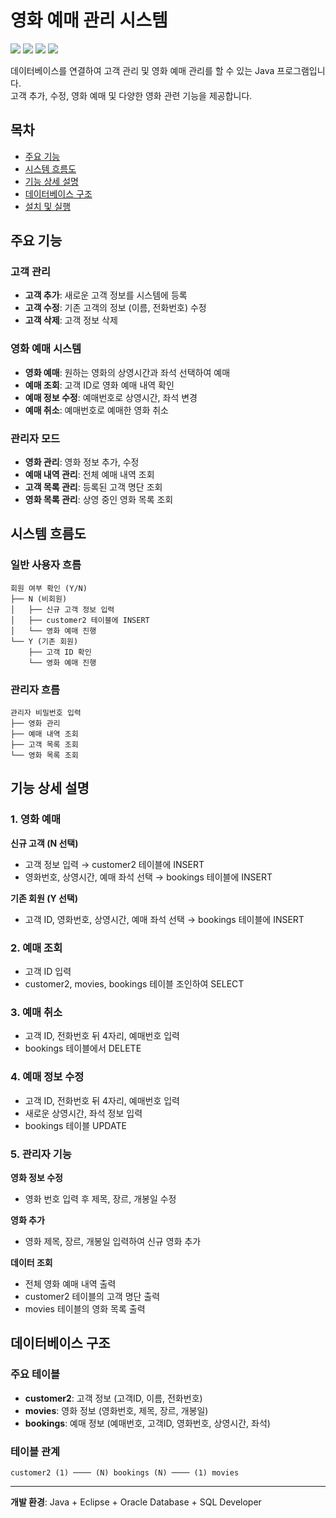 # 영화 예매 관리 시스템

<img src="https://img.shields.io/badge/Java-ED8B00?style=for-the-badge&logo=openjdk&logoColor=white"> <img src="https://img.shields.io/badge/Eclipse-2C2255?style=for-the-badge&logo=eclipse&logoColor=white"> <img src="https://img.shields.io/badge/Oracle-F80000?style=for-the-badge&logo=oracle&logoColor=white"> <img src="https://img.shields.io/badge/SQL%20Developer-F80000?style=for-the-badge&logo=oracle&logoColor=white">

데이터베이스를 연결하여 고객 관리 및 영화 예매 관리를 할 수 있는 Java 프로그램입니다. <br>
고객 추가, 수정, 영화 예매 및 다양한 영화 관련 기능을 제공합니다.

## 목차
- [주요 기능](#-주요-기능)
- [시스템 흐름도](#-시스템-흐름도)
- [기능 상세 설명](#-기능-상세-설명)
- [데이터베이스 구조](#-데이터베이스-구조)
- [설치 및 실행](#-설치-및-실행)

## 주요 기능

### 고객 관리
- **고객 추가**: 새로운 고객 정보를 시스템에 등록
- **고객 수정**: 기존 고객의 정보 (이름, 전화번호) 수정
- **고객 삭제**: 고객 정보 삭제

### 영화 예매 시스템
- **영화 예매**: 원하는 영화의 상영시간과 좌석 선택하여 예매
- **예매 조회**: 고객 ID로 영화 예매 내역 확인
- **예매 정보 수정**: 예매번호로 상영시간, 좌석 변경
- **예매 취소**: 예매번호로 예매한 영화 취소

### 관리자 모드
- **영화 관리**: 영화 정보 추가, 수정
- **예매 내역 관리**: 전체 예매 내역 조회
- **고객 목록 관리**: 등록된 고객 명단 조회
- **영화 목록 관리**: 상영 중인 영화 목록 조회

## 시스템 흐름도

### 일반 사용자 흐름
```
회원 여부 확인 (Y/N)
├── N (비회원)
│   ├── 신규 고객 정보 입력
│   ├── customer2 테이블에 INSERT
│   └── 영화 예매 진행
└── Y (기존 회원)
    ├── 고객 ID 확인
    └── 영화 예매 진행
```

### 관리자 흐름
```
관리자 비밀번호 입력
├── 영화 관리
├── 예매 내역 조회
├── 고객 목록 조회
└── 영화 목록 조회
```

## 기능 상세 설명

### 1. 영화 예매
**신규 고객 (N 선택)**
- 고객 정보 입력 → customer2 테이블에 INSERT
- 영화번호, 상영시간, 예매 좌석 선택 → bookings 테이블에 INSERT

**기존 회원 (Y 선택)**
- 고객 ID, 영화번호, 상영시간, 예매 좌석 선택 → bookings 테이블에 INSERT

### 2. 예매 조회
- 고객 ID 입력
- customer2, movies, bookings 테이블 조인하여 SELECT

### 3. 예매 취소
- 고객 ID, 전화번호 뒤 4자리, 예매번호 입력
- bookings 테이블에서 DELETE

### 4. 예매 정보 수정
- 고객 ID, 전화번호 뒤 4자리, 예매번호 입력
- 새로운 상영시간, 좌석 정보 입력
- bookings 테이블 UPDATE

### 5. 관리자 기능
**영화 정보 수정**
- 영화 번호 입력 후 제목, 장르, 개봉일 수정

**영화 추가**
- 영화 제목, 장르, 개봉일 입력하여 신규 영화 추가

**데이터 조회**
- 전체 영화 예매 내역 출력
- customer2 테이블의 고객 명단 출력  
- movies 테이블의 영화 목록 출력

## 데이터베이스 구조

### 주요 테이블
- **customer2**: 고객 정보 (고객ID, 이름, 전화번호)
- **movies**: 영화 정보 (영화번호, 제목, 장르, 개봉일)
- **bookings**: 예매 정보 (예매번호, 고객ID, 영화번호, 상영시간, 좌석)

### 테이블 관계
```
customer2 (1) ──── (N) bookings (N) ──── (1) movies
```

---
**개발 환경**: Java + Eclipse + Oracle Database + SQL Developer
